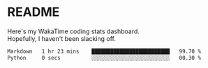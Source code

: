 # README

Here's my WakaTime coding stats dashboard.  
Hopefully, I haven't been slacking off.

<!--START_SECTION:waka-->

```txt
Markdown   1 hr 23 mins    █████████████████████████   99.70 %
Python     0 secs          ░░░░░░░░░░░░░░░░░░░░░░░░░   00.30 %
```

<!--END_SECTION:waka-->